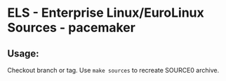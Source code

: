 # ELS - Enterprise Linux/EuroLinux Sources - pacemaker
 
## Usage:
  Checkout branch or tag. Use `make sources` to recreate  SOURCE0 archive.
